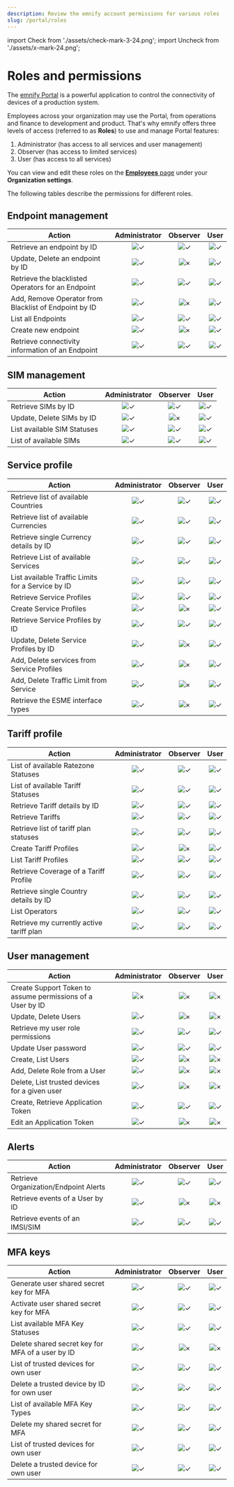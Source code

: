 ```yaml
---
description: Review the emnify account permissions for various roles
slug: /portal/roles
---
```


import Check from './assets/check-mark-3-24.png';
import Uncheck from './assets/x-mark-24.png';

# Roles and permissions

The [emnify Portal](https://portal.emnify.com/) is a powerful application to control the connectivity of devices of a production system.

Employees across your organization may use the Portal, from operations and finance to development and product.
That's why emnify offers three levels of access (referred to as **Roles**) to use and manage Portal features:

1. Administrator (has access to all services and user management)
1. Observer (has access to limited services)
1. User (has access to all services)

You can view and edit these roles on the [**Employees** page](https://portal.emnify.com/organisation-settings/users) under your **Organization settings**. 

The following tables describe the permissions for different roles.

## Endpoint management

| Action | Administrator | Observer | User |
| ------ | :---: | :------: | :--: |
| Retrieve an endpoint by ID | <img src={Check} alt="✓" /> | <img src={Check} alt="✓" /> | <img src={Check} alt="✓" /> |
| Update, Delete an endpoint by ID | <img src={Check} alt="✓" /> | <img src={Uncheck} alt="×" /> | <img src={Check} alt="✓" /> |
| Retrieve the blacklisted Operators for an Endpoint | <img src={Check} alt="✓" /> | <img src={Check} alt="✓" /> | <img src={Check} alt="✓" /> |
| Add, Remove Operator from Blacklist of Endpoint by ID | <img src={Check} alt="✓" /> | <img src={Uncheck} alt="×" /> | <img src={Check} alt="✓" /> |
| List all Endpoints | <img src={Check} alt="✓" /> | <img src={Check} alt="✓" /> | <img src={Check} alt="✓" /> |
| Create new endpoint | <img src={Check} alt="✓" /> | <img src={Uncheck} alt="×" /> | <img src={Check} alt="✓" /> |
| Retrieve connectivity information of an Endpoint | <img src={Check} alt="✓" /> | <img src={Check} alt="✓" /> | <img src={Check} alt="✓" /> |

## SIM management

| Action | Administrator | Observer | User |
| ------ | :---: | :------: | :--: |
| Retrieve SIMs by ID | <img src={Check} alt="✓" /> | <img src={Check} alt="✓" /> | <img src={Check} alt="✓" /> |
| Update, Delete SIMs by ID | <img src={Check} alt="✓" /> | <img src={Uncheck} alt="×" /> | <img src={Check} alt="✓" /> |
| List available SIM Statuses | <img src={Check} alt="✓" /> | <img src={Check} alt="✓" /> | <img src={Check} alt="✓" /> |
| List of available SIMs | <img src={Check} alt="✓" /> | <img src={Check} alt="✓" /> | <img src={Check} alt="✓" /> |

## Service profile

| Action | Administrator | Observer | User |
| ------ | :---: | :------: | :--: |
| Retrieve list of available Countries | <img src={Check} alt="✓" /> | <img src={Check} alt="✓" /> | <img src={Check} alt="✓" /> |
| Retrieve list of available Currencies | <img src={Check} alt="✓" /> | <img src={Check} alt="✓" /> | <img src={Check} alt="✓" /> |
| Retrieve single Currency details by ID | <img src={Check} alt="✓" /> | <img src={Check} alt="✓" /> | <img src={Check} alt="✓" /> |
| Retrieve List of available Services | <img src={Check} alt="✓" /> | <img src={Check} alt="✓" /> | <img src={Check} alt="✓" /> |
| List available Traffic Limits for a Service by ID | <img src={Check} alt="✓" /> | <img src={Check} alt="✓" /> | <img src={Check} alt="✓" /> |
| Retrieve Service Profiles | <img src={Check} alt="✓" /> | <img src={Check} alt="✓" /> | <img src={Check} alt="✓" /> |
| Create Service Profiles | <img src={Check} alt="✓" /> | <img src={Uncheck} alt="×" /> | <img src={Check} alt="✓" />
| Retrieve Service Profiles by ID | <img src={Check} alt="✓" /> | <img src={Check} alt="✓" /> | <img src={Check} alt="✓" /> |
| Update, Delete Service Profiles by ID | <img src={Check} alt="✓" /> | <img src={Uncheck} alt="×" /> | <img src={Check} alt="✓" /> |
| Add, Delete services from Service Profiles | <img src={Check} alt="✓" /> | <img src={Uncheck} alt="×" /> | <img src={Check} alt="✓" /> |
| Add, Delete Traffic Limit from Service | <img src={Check} alt="✓" /> | <img src={Uncheck} alt="×" /> | <img src={Check} alt="✓" /> |
| Retrieve the ESME interface types | <img src={Check} alt="✓" /> | <img src={Uncheck} alt="×" /> | <img src={Check} alt="✓" /> |

## Tariff profile

| Action | Administrator | Observer | User |
| ------ | :---: | :------: | :--: |
| List of available Ratezone Statuses | <img src={Check} alt="✓" /> | <img src={Check} alt="✓" /> | <img src={Check} alt="✓" /> |
| List of available Tariff Statuses | <img src={Check} alt="✓" /> | <img src={Check} alt="✓" /> | <img src={Check} alt="✓" /> |
| Retrieve Tariff details by ID | <img src={Check} alt="✓" /> | <img src={Check} alt="✓" /> | <img src={Check} alt="✓" /> |
| Retrieve Tariffs | <img src={Check} alt="✓" /> | <img src={Check} alt="✓" /> | <img src={Check} alt="✓" /> |
| Retrieve list of tariff plan statuses | <img src={Check} alt="✓" /> | <img src={Check} alt="✓" /> | <img src={Check} alt="✓" /> |
| Create Tariff Profiles | <img src={Check} alt="✓" /> | <img src={Uncheck} alt="×" /> | <img src={Check} alt="✓" /> |
| List Tariff Profiles | <img src={Check} alt="✓" /> | <img src={Check} alt="✓" /> | <img src={Check} alt="✓" /> |
| Retrieve Coverage of a Tariff Profile | <img src={Check} alt="✓" /> | <img src={Check} alt="✓" /> | <img src={Check} alt="✓" /> |
| Retrieve single Country details by ID | <img src={Check} alt="✓" /> | <img src={Check} alt="✓" /> | <img src={Check} alt="✓" /> |
| List Operators | <img src={Check} alt="✓" /> | <img src={Check} alt="✓" /> | <img src={Check} alt="✓" /> |
| Retrieve my currently active tariff plan | <img src={Check} alt="✓" /> | <img src={Check} alt="✓" /> | <img src={Check} alt="✓" /> |

## User management

| Action | Administrator | Observer | User |
| ------ | :---: | :------: | :--: |
| Create Support Token to assume permissions of a User by ID | <img src={Uncheck} alt="×" /> | <img src={Uncheck} alt="×" /> | <img src={Uncheck} alt="×" /> |
| Update, Delete Users | <img src={Check} alt="✓" /> | <img src={Uncheck} alt="×" /> | <img src={Uncheck} alt="×" /> |
| Retrieve my user role permissions | <img src={Check} alt="✓" /> | <img src={Check} alt="✓" /> | <img src={Check} alt="✓" /> |
| Update User password | <img src={Check} alt="✓" /> | <img src={Check} alt="✓" /> | <img src={Check} alt="✓" /> |
| Create, List Users | <img src={Check} alt="✓" /> | <img src={Uncheck} alt="×" /> | <img src={Uncheck} alt="×" /> |
| Add, Delete Role from a User | <img src={Check} alt="✓" /> | <img src={Uncheck} alt="×" /> | <img src={Uncheck} alt="×" /> |
| Delete, List trusted devices for a given user | <img src={Check} alt="✓" /> | <img src={Uncheck} alt="×" /> | <img src={Uncheck} alt="×" /> |
| Create, Retrieve Application Token | <img src={Check} alt="✓" /> | <img src={Check} alt="✓" /> | <img src={Check} alt="✓" /> |
| Edit an Application Token | <img src={Check} alt="✓" /> | <img src={Uncheck} alt="×" /> | <img src={Uncheck} alt="×" /> |

## Alerts

| Action | Administrator | Observer | User |
| ------ | :---: | :------: | :--: |
| Retrieve Organization/Endpoint Alerts | <img src={Check} alt="✓" /> | <img src={Check} alt="✓" /> | <img src={Check} alt="✓" /> |
| Retrieve events of a User by ID | <img src={Check} alt="✓" /> | <img src={Uncheck} alt="×" /> | <img src={Uncheck} alt="×" /> |
| Retrieve events of an IMSI/SIM | <img src={Check} alt="✓" /> | <img src={Check} alt="✓" /> | <img src={Check} alt="✓" /> |

## MFA keys

| Action | Administrator | Observer | User |
| ------ | :---: | :------: | :--: |
| Generate user shared secret key for MFA | <img src={Check} alt="✓" /> | <img src={Check} alt="✓" /> | <img src={Check} alt="✓" /> |
| Activate user shared secret key for MFA | <img src={Check} alt="✓" /> | <img src={Check} alt="✓" /> | <img src={Check} alt="✓" /> |
| List available MFA Key Statuses | <img src={Check} alt="✓" /> | <img src={Check} alt="✓" /> | <img src={Check} alt="✓" /> |
| Delete shared secret key for MFA of a user by ID | <img src={Check} alt="✓" /> | <img src={Uncheck} alt="×" /> | <img src={Uncheck} alt="×" /> |
| List of trusted devices for own user | <img src={Check} alt="✓" /> | <img src={Check} alt="✓" /> | <img src={Check} alt="✓" /> |
| Delete a trusted device by ID for own user | <img src={Check} alt="✓" /> | <img src={Check} alt="✓" /> | <img src={Check} alt="✓" /> |
| List of available MFA Key Types | <img src={Check} alt="✓" /> | <img src={Check} alt="✓" /> | <img src={Check} alt="✓" /> |
| Delete my shared secret for MFA | <img src={Check} alt="✓" /> | <img src={Check} alt="✓" /> | <img src={Check} alt="✓" /> |
| List of trusted devices for own user | <img src={Check} alt="✓" /> | <img src={Check} alt="✓" /> | <img src={Check} alt="✓" /> |
| Delete a trusted device for own user | <img src={Check} alt="✓" /> | <img src={Check} alt="✓" /> | <img src={Check} alt="✓" /> |
